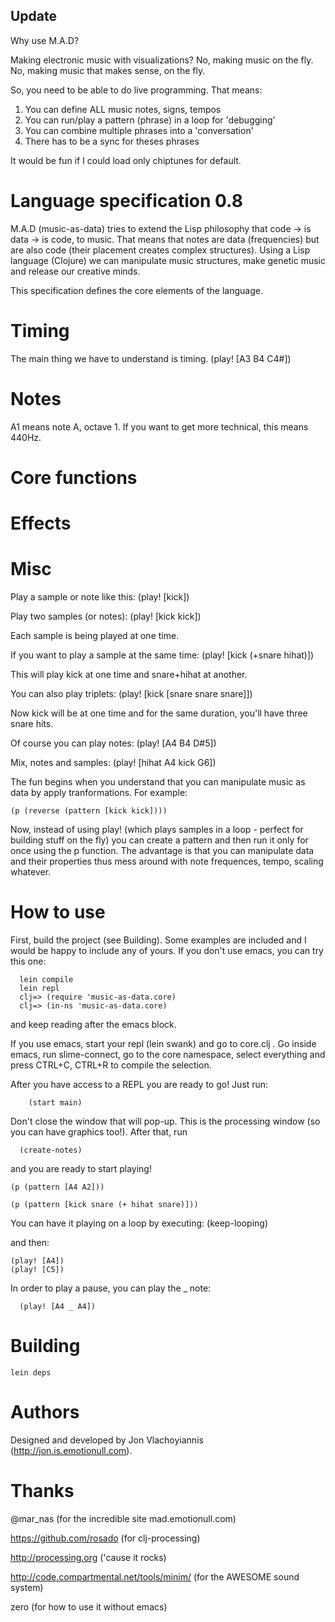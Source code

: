 Update
------
Why use M.A.D?

Making electronic music with visualizations?
No, making music on the fly. 
No, making music that makes sense, on the fly.

So, you need to be able to do live programming.
That means:
1. You can define ALL music notes, signs, tempos
2. You can run/play a pattern (phrase) in a loop for 'debugging'
3. You can combine multiple phrases into a 'conversation'
4. There has to be a sync for theses phrases

It would be fun if I could load only chiptunes for default.

# Language specification 0.8 #
M.A.D (music-as-data) tries to extend the Lisp philosophy that code -> is data -> is code, to music.
That means that notes are data (frequencies) but are also code (their placement creates complex structures). 
Using a Lisp language (Clojure) we can manipulate music structures, make genetic music and release our creative minds.

This specification defines the core elements of the language.

# Timing #
The main thing we have to understand is timing.
  	   (play! [A3 B4 C4#])

# Notes #
A1 means note A, octave 1. If you want to get more technical, this means 440Hz.

# Core functions


# Effects #

# Misc




Play a sample or note like this:
  	 (play! [kick])
  
Play two samples (or notes):
	 (play! [kick kick])

Each sample is being played at one time.


If you want to play a sample at the same time:
   	   (play! [kick (+snare hihat)])	

This will play kick at one time and snare+hihat at another.

You can also play triplets:
		(play! [kick [snare snare snare]])

Now kick will be at one time and for the same duration, you'll have three snare hits.


Of course you can play notes:
      (play! [A4 B4 D#5])

Mix, notes and samples:
	 (play! [hihat A4 kick G6])


The fun begins when you understand that you can manipulate music as data by apply tranformations.
For example:

	(p (reverse (pattern [kick kick])))


Now, instead of using play! (which plays samples in a loop - perfect for building stuff on the fly)
you can create a pattern and then run it only for once using the p function. 
The advantage is that you can manipulate data and their properties thus mess around with note frequences,
tempo, scaling whatever.


# How to use #
First, build the project (see Building). Some examples are included and I would be happy to include any of yours.
If you don't use emacs, you can try this one:

      lein compile
   	  lein repl
	  clj=> (require 'music-as-data.core)
	  clj=> (in-ns 'music-as-data.core)

and keep reading after the emacs block.

If you use emacs, start your repl (lein swank) and go to core.clj .
Go inside emacs, run slime-connect, go to the core namespace, select everything and press CTRL+C, CTRL+R to compile the selection. 

After you have access to a REPL you are ready to go! Just run:

		(start main)

Don't close the window that will pop-up. This is the processing window (so you can have graphics too!).
After that, run

	  (create-notes)

and you are ready to start playing!

	(p (pattern [A4 A2]))

	(p (pattern [kick snare (+ hihat snare)]))

You can have it playing on a loop by executing:
	(keep-looping)

and then:

	(play! [A4])
	(play! [C5])

In order to play a pause, you can play the _ note:

      (play! [A4 _ A4])


# Building #

    lein deps


# Authors #

Designed and developed by Jon Vlachoyiannis (http://jon.is.emotionull.com).

# Thanks #

@mar_nas (for the incredible site mad.emotionull.com)

https://github.com/rosado (for clj-processing)

http://processing.org ('cause it rocks)

http://code.compartmental.net/tools/minim/ (for the AWESOME sound system)

zero (for how to use it without emacs)



